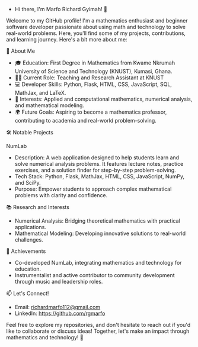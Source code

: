 - Hi there, I'm Marfo Richard Gyimah! 👋

Welcome to my GitHub profile! I'm a mathematics enthusiast and beginner software developer passionate about using math and technology to solve real-world problems. Here, you'll find some of my projects, contributions, and learning journey. Here's a bit more about me:

 🚀 About Me

- 🎓 Education: First Degree in Mathematics from Kwame Nkrumah University of Science and Technology (KNUST), Kumasi, Ghana.
- 🧑‍🏫 Current Role: Teaching and Research Assistant at KNUST
- 💻 Developer Skills: Python, Flask, HTML, CSS, JavaScript, SQL, MathJax, and LaTeX.
- 🌟 Interests: Applied and computational mathematics, numerical analysis, and mathematical modeling.
- 🌍 Future Goals: Aspiring to become a mathematics professor, contributing to academia and real-world problem-solving.

 🛠️ Notable Projects

NumLab
- Description: A web application designed to help students learn and solve numerical analysis problems. It features lecture notes, practice exercises, and a solution finder for step-by-step problem-solving.
- Tech Stack: Python, Flask, MathJax, HTML, CSS, JavaScript, NumPy, and SciPy.
- Purpose: Empower students to approach complex mathematical problems with clarity and confidence.

📚 Research and Interests
- Numerical Analysis: Bridging theoretical mathematics with practical applications.
- Mathematical Modeling: Developing innovative solutions to real-world challenges.

🌟 Achievements
- Co-developed NumLab, integrating mathematics and technology for education.
- Instrumentalist and active contributor to community development through music and leadership roles.

📫 Let's Connect!
- Email: richardmarfo112@gmail.com
- LinkedIn: https://github.com/rgmarfo


Feel free to explore my repositories, and don't hesitate to reach out if you'd like to collaborate or discuss ideas! Together, let's make an impact through mathematics and technology! 🚀



